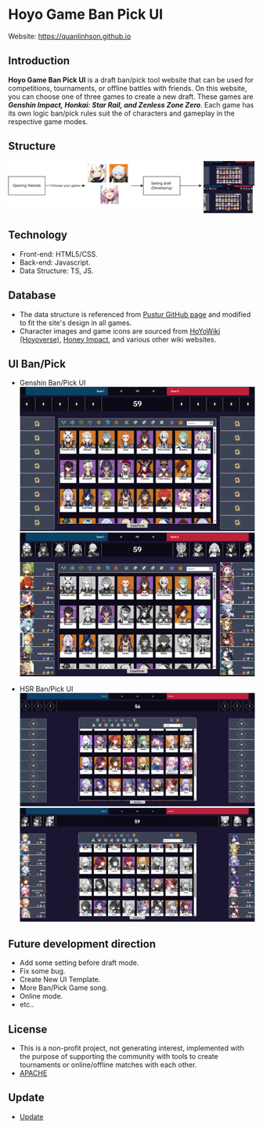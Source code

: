 # Hoyo Game Ban Pick UI

Website: https://quanlinhson.github.io 

## Introduction
**Hoyo Game Ban Pick UI** is a draft ban/pick tool website that can be used for competitions, tournaments, or offline battles with friends. On this website, you can choose one of three games to create a new draft. These games are ***Genshin Impact, Honkai: Star Rail, and Zenless Zone Zero***. Each game has its own logic ban/pick rules suit the of characters and gameplay in the respective game modes.

## Structure
![Structure](/src/All/images/structure.png)

## Technology
-	Front-end: HTML5/CSS.
-	Back-end: Javascript.
-	Data Structure: TS, JS.

##	Database
- The data structure is referenced from [Pustur GitHub page](https://github.com/Pustur/genshin-impact-team-randomizer) and modified to fit the site's design in all games.
- Character images and game icons are sourced from [HoYoWiki (Hoyoverse)](https://wiki.hoyolab.com/), [Honey Impact](https://gensh.honeyhunterworld.com/), and various other wiki websites.

##	UI Ban/Pick 
- Genshin Ban/Pick UI
![GI Begin Ban/Pick](/src/All/images/GI1.png)
![GI After Ban/Pick](/src/All/images/GI2.png)

- HSR Ban/Pick UI
![HSR Begin Ban/Pick](/src/All/images/HSR1.png)
![HSR After Ban/Pick](/src/All/images/HSR2.png)

##	Future development direction
-	Add some setting before draft mode.
-	Fix some bug.
-   Create New UI Template.
-	More Ban/Pick Game song.
-	Online mode.
-	etc..

##	License
-	This is a non-profit project, not generating interest, implemented with the purpose of supporting the community with tools to create tournaments or online/offline matches with each other.
-   [APACHE](LICENSE)

## Update
- [Update](CHANGELOG.md)